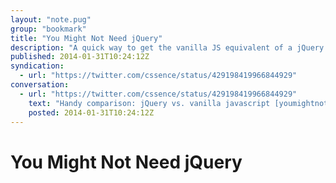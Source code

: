 ```yaml
---
layout: "note.pug"
group: "bookmark"
title: "You Might Not Need jQuery"
description: "A quick way to get the vanilla JS equivalent of a jQuery function."
published: 2014-01-31T10:24:12Z
syndication:
  - url: "https://twitter.com/cssence/status/429198419966844929"
conversation:
  - url: "https://twitter.com/cssence/status/429198419966844929"
    text: "Handy comparison: jQuery vs. vanilla javascript [youmightnotneedjquery.com](http://youmightnotneedjquery.com/) h/t [@mezzoblue](https://twitter.com/mezzoblue)"
    posted: 2014-01-31T10:24:12Z
---
```


# You Might Not Need jQuery
